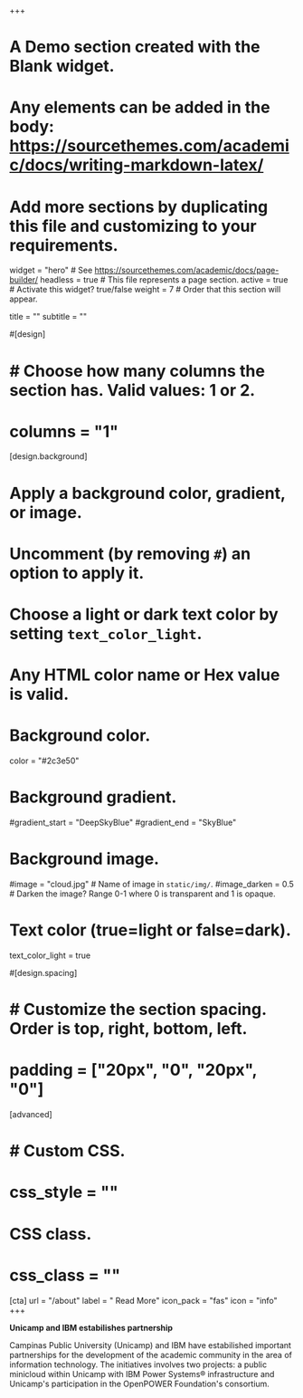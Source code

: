 +++
# A Demo section created with the Blank widget.
# Any elements can be added in the body: https://sourcethemes.com/academic/docs/writing-markdown-latex/
# Add more sections by duplicating this file and customizing to your requirements.

widget = "hero"  # See https://sourcethemes.com/academic/docs/page-builder/
headless = true  # This file represents a page section.
active = true  # Activate this widget? true/false
weight = 7  # Order that this section will appear.

title = ""
subtitle = ""

#[design]
#  # Choose how many columns the section has. Valid values: 1 or 2.
#  columns = "1"

[design.background]
  # Apply a background color, gradient, or image.
  #   Uncomment (by removing `#`) an option to apply it.
  #   Choose a light or dark text color by setting `text_color_light`.
  #   Any HTML color name or Hex value is valid.

  # Background color.
  color = "#2c3e50"
  
  # Background gradient.
  #gradient_start = "DeepSkyBlue"
  #gradient_end = "SkyBlue"
  
  # Background image.
  #image = "cloud.jpg"  # Name of image in `static/img/`.
  #image_darken = 0.5  # Darken the image? Range 0-1 where 0 is transparent and 1 is opaque.

  # Text color (true=light or false=dark).
  text_color_light = true

#[design.spacing]
#  # Customize the section spacing. Order is top, right, bottom, left.
#  padding = ["20px", "0", "20px", "0"]

[advanced]
# # Custom CSS. 
# css_style = ""
 
# CSS class.
# css_class = ""

[cta]
  url = "/about"
  label = " Read More"
  icon_pack = "fas"
  icon = "info"
+++

**Unicamp and IBM estabilishes partnership**

Campinas Public University (Unicamp) and IBM have estabilished important partnerships for the development of the academic community in the area of ​​information technology. The initiatives involves two projects: a public minicloud within Unicamp with IBM Power Systems® infrastructure and Unicamp's participation in the OpenPOWER Foundation's consortium.
